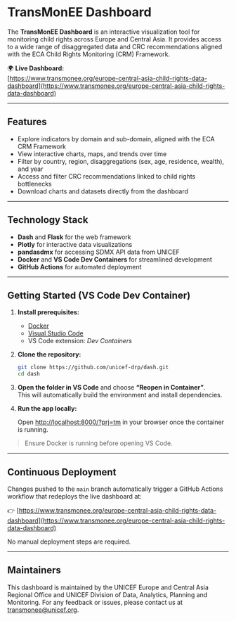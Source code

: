 
# TransMonEE Dashboard

The **TransMonEE Dashboard** is an interactive visualization tool for monitoring child rights across Europe and Central Asia. It provides access to a wide range of disaggregated data and CRC recommendations aligned with the ECA Child Rights Monitoring (CRM) Framework.

🌍 **Live Dashboard:**  
[https://www.transmonee.org/europe-central-asia-child-rights-data-dashboard](https://www.transmonee.org/europe-central-asia-child-rights-data-dashboard)


---

## Features

- Explore indicators by domain and sub-domain, aligned with the ECA CRM Framework
- View interactive charts, maps, and trends over time
- Filter by country, region, disaggregations (sex, age, residence, wealth), and year
- Access and filter CRC recommendations linked to child rights bottlenecks
- Download charts and datasets directly from the dashboard

---

## Technology Stack

- **Dash** and **Flask** for the web framework
- **Plotly** for interactive data visualizations
- **pandasdmx** for accessing SDMX API data from UNICEF
- **Docker** and **VS Code Dev Containers** for streamlined development
- **GitHub Actions** for automated deployment

---

## Getting Started (VS Code Dev Container)

1. **Install prerequisites:**
   - [Docker](https://www.docker.com/products/docker-desktop)
   - [Visual Studio Code](https://code.visualstudio.com/)
   - VS Code extension: _Dev Containers_

2. **Clone the repository:**

   ```bash
   git clone https://github.com/unicef-drp/dash.git
   cd dash
   ```

3. **Open the folder in VS Code** and choose **“Reopen in Container”**.  
   This will automatically build the environment and install dependencies.

4. **Run the app locally:**

   Open [http://localhost:8000/?prj=tm](http://localhost:8000/?prj=tm) in your browser once the container is running.

> Ensure Docker is running before opening VS Code.

---

## Continuous Deployment

Changes pushed to the `main` branch automatically trigger a GitHub Actions workflow that redeploys the live dashboard at:

👉 [https://www.transmonee.org/europe-central-asia-child-rights-data-dashboard](https://www.transmonee.org/europe-central-asia-child-rights-data-dashboard)

No manual deployment steps are required.

---

## Maintainers

This dashboard is maintained by the UNICEF Europe and Central Asia Regional Office and UNICEF Division of Data, Analytics, Planning and Monitoring. For any feedback or issues, please contact us at transmonee@unicef.org.

